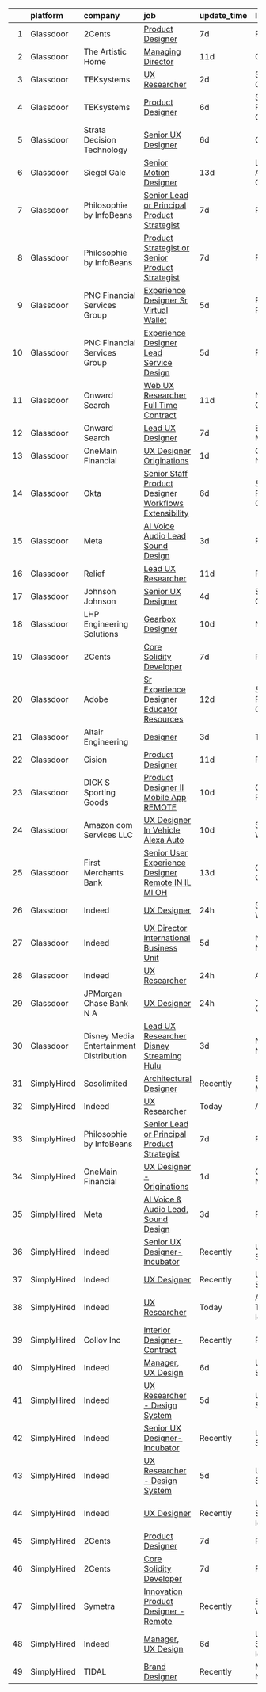 

|    | platform    | company                                   | job                                                                                                                                                                                                                                                                                                                                                                                                                                                                                                                                                                                                                                                                                                                                                                                                                                                                                                                                                                                                                                                                                                                                                                                                                                                                                                                                                                                                                                                                                                                                                                                                                                                                                                           | update_time   | location                   |
|---:|:------------|:------------------------------------------|:--------------------------------------------------------------------------------------------------------------------------------------------------------------------------------------------------------------------------------------------------------------------------------------------------------------------------------------------------------------------------------------------------------------------------------------------------------------------------------------------------------------------------------------------------------------------------------------------------------------------------------------------------------------------------------------------------------------------------------------------------------------------------------------------------------------------------------------------------------------------------------------------------------------------------------------------------------------------------------------------------------------------------------------------------------------------------------------------------------------------------------------------------------------------------------------------------------------------------------------------------------------------------------------------------------------------------------------------------------------------------------------------------------------------------------------------------------------------------------------------------------------------------------------------------------------------------------------------------------------------------------------------------------------------------------------------------------------|:--------------|:---------------------------|
|  1 | Glassdoor   | 2Cents                                    | [Product Designer](https://www.glassdoor.com/partner/jobListing.htm?pos=115&ao=1136043&s=58&guid=0000018239459cb4a442724afb7e3ec4&src=GD_JOB_AD&t=SR&vt=w&ea=1&cs=1_c964461b&cb=1658818240014&jobListingId=1008012892209&jrtk=3-0-1g8skb774kltf801-1g8skb77hg4er800-87ec4afc59254818-)                                                                                                                                                                                                                                                                                                                                                                                                                                                                                                                                                                                                                                                                                                                                                                                                                                                                                                                                                                                                                                                                                                                                                                                                                                                                                                                                                                                                                        | 7d            | Remote                     |
|  2 | Glassdoor   | The Artistic Home                         | [Managing Director](https://www.glassdoor.com/partner/jobListing.htm?pos=102&ao=1110586&s=58&guid=0000018239459cb4a442724afb7e3ec4&src=GD_JOB_AD&t=SR&vt=w&ea=1&cs=1_87cf0d25&cb=1658818240012&jobListingId=1008006345392&cpc=8D2B7435C06A1689&jrtk=3-0-1g8skb774kltf801-1g8skb77hg4er800-fd83efb5630abaa4--6NYlbfkN0BK9GXDcakwdiqmeo8o-2GvkYnmPkq7xevAHdeF_847qtWIb67PS4cSfKXGz5DkcFwSc36MgYsxbMKa2k3YPkr7e8fJBTEaj-oNeB41ItF5ijhP9ZMUgjWR0v7dPUIKiyYIqoQQWBDV5mt56FhR_tRcSyZIZNBDA_SRCC0Rfdje0Aizp30DVmNbX4bzBzMyu--5TiffBpju0N5MQTcnzbOOyjbsb_Sq6p0DceQLRgKGip-HLRnoBnWn-voc2QnjwYwv2sxe_x-IqDhS8zK4Os5fLiiF8ROMvq_9S_Xa_ok7cV_7tVlLwNRfWqyRiIbLrVxGpAdIFqrQw6ASayvmet3h1pJQtQi3kAiXcv91Fnd4Xup8bkoUGbhCYS06sQrB7tNyO3dRFO38iKT_I0u_8hWP3zAMWeVuDR8i2gF0eSKDqixK6__rPLTnm22hYkrlzRkKWJbrzUn6p6QYTWemzxKmEK2fb24zAnJTq3PTQvHjQSiUqbwKjYVJ)                                                                                                                                                                                                                                                                                                                                                                                                                                                                                                                                                                                                                                                                                                                                                                                                                                                                  | 11d           | Chicago, IL                |
|  3 | Glassdoor   | TEKsystems                                | [UX Researcher](https://www.glassdoor.com/partner/jobListing.htm?pos=109&ao=1110586&s=58&guid=0000018239459cb4a442724afb7e3ec4&src=GD_JOB_AD&t=SR&vt=w&cs=1_6a64ef9f&cb=1658818240013&jobListingId=1008024266120&cpc=A65DF3A704A48F9B&jrtk=3-0-1g8skb774kltf801-1g8skb77hg4er800-4a893de833f8edc7--6NYlbfkN0AuKz8EBO1xHDEL7V2YF9xF3dC_I9B9i-Zw2Jh8clPMK9BxhHDJszxSyW718EipT5OKVo0l8fGahg7JVHHTvhMl6NWgDS8cwN9dycP3fH88SEte35WzHnr9jI2zsKnd3aTaH-zb4Mlwe4dGjQZzahKkmSZE0za2Dzfn-JC1lqc6IDMnUy-JJeXOGcgkhO_T934pNXZ6aLro3bKYV02GD_qX9JuvrVNNLH04ycZUsC_iy7MvWgoKX4W4q7H8kYIqc8bkmOUarFmL1rWEg76jXRrX6l965RLQrUi2uqvrmyth_ixy3lJafWR06o6YoQ-APa7GFpNgJ2n9AHCDuE-nFtPXO3iuRRzlDGyPPNi46Uo2nJCQFabrpW6V5VzqncsVzE6nMrncNUhQ08yoSy_nJbNge2tHLk7zlQftoSzJk1DCCywhrYIRjal6b-kRH1EQIWT7VshEyYRuq_q26wqqe9EGcvriLZWcAMpNOnr0TMpw82old2bk1AjQwkYFNh5VRAoNAOPqGi4Oflt0dSMVUjxfYutljuVw4Gm37K6-rBGRxH1GwVAr7YwY_dNzQlsM0RoLY3sZ79yuJNZi5TpsFgJk8ZdT4X3lFbsJObE2xYO0m10X1YCEJjeHX_NWbAauxywOu7m4hqKXjxM7HreZv4_vRysjDv57XtUVEhpAUPYSqQD-NU7TBTPgxSwH21ru5WbnJKlJlDrQghQS2tVeqMhTVD72EZ6g_nUTz5DGIwFJVgfUwa_m3WcTFPli1WQXSaUJJhedBiwWlp26Ogsz8_D3PrQNYLBKztOwW3qileKwNmkTMJwtXHhsj34TZkKJJxVKvNJrjj-7S3bkY1t7NtjKHglB0CMuq0kVk9qHkkvVpyOJvgv-Fk9gTjE1V_6kkQ_QP-R-WrdKfjc2I89YFdGDpQ0f8p5m9eG2yFQrVxLoKm1oHa-1ooyLzsteet-pvVk%3D)                                                                                                                                                                                                                                                                                                                                                                                             | 2d            | Sunnyvale, CA              |
|  4 | Glassdoor   | TEKsystems                                | [Product Designer](https://www.glassdoor.com/partner/jobListing.htm?pos=111&ao=1110586&s=58&guid=0000018239459cb4a442724afb7e3ec4&src=GD_JOB_AD&t=SR&vt=w&cs=1_d4fec587&cb=1658818240014&jobListingId=1008016265782&cpc=C4A69CCDBB3B9599&jrtk=3-0-1g8skb774kltf801-1g8skb77hg4er800-3b8052c29c9d5c8b--6NYlbfkN0AuKz8EBO1xHDEL7V2YF9xF3dC_I9B9i-Zw2Jh8clPMK9BxhHDJszxSyW718EipT5Pn-VsmBhjgdLm8LNIDkxSvNuiTuwPvcxjFjQ1jOwKoQSaQbF4I8aFqZCa6kW4p07z9ykJ3t32_ifibjPCdD7ryUZSNj9gf2-rrcPD_YOkuByRYXKSHrBDb09CXWaWQqA5sDQSrFe5vaAEyzFd0fKdHkofbBx6Plje-8Zpw9DW9hWFSgcbsiRJXl29EcmKyvu3LKrAql6EW-wsWBMQZErL4uljJPTV6yNPaMlYYPIExviSeLzVT0kHi8zyGYB5yj9SOUDRaxJkxjkd5iJ05HwSwOvucHV0R7dVNSJBUg2gmAnSrLwOSs-7U-KISJFrxLfug9viT8FgPQUS2XMC-jSVHdQ4PfXdX0sIFOv0_8FPVg2cdtMd8z3XgKZCg0n7gadEkLZo08d3G1HJGnlukXBWFhLLNNJZeb4t3qa9eWPPQ7wD5DR_1q-cngKfVkMK_NwdDGkimKRS-GZf_gmD4Qa1c1lia8C79jWiP0aRq840oPEWM2j14OfnbYnjXwzfEej47Otm3KmlGCMCO4wm3BUSf0imBt8x4dXsrfJKbWL28J_nlekcVC25CjFdmjMdU7JcLnamKGEFpA0piZx6Q4sOKBKURIGJr53_wAOLAyhid47OzSU3daLhqURtjoFcv-qrhxG1qrMyx3OLEK4w7RDVGZgyb2sacR4dNYwz5TwKUecPludfDN3wbF38RXPKtpSVgUgmoLfcjclTqNfQ-KCNyg22XvXrFN2JHqGkJuRzAe4npWpkCE2a_FgtMw-kF3hCzEN5bNi9SgeJ9-UjFPJqBVd6QagfiREYcNjIkK-o8_UbyS8PLwO5vyQAGCq5BvOIoMINLIYhVYMNZGvE4GHS73HJ7IKS6LQc4ytovInPqT7LmBgfBRQ1JcLe1gnvvopo%3D)                                                                                                                                                                                                                                                                                                                                                                                          | 6d            | San Francisco, CA          |
|  5 | Glassdoor   | Strata Decision Technology                | [Senior UX Designer](https://www.glassdoor.com/partner/jobListing.htm?pos=125&ao=1136043&s=58&guid=0000018239459cb4a442724afb7e3ec4&src=GD_JOB_AD&t=SR&vt=w&cs=1_b19b1774&cb=1658818240015&jobListingId=1008015514872&jrtk=3-0-1g8skb774kltf801-1g8skb77hg4er800-5892855150aa2c8b-)                                                                                                                                                                                                                                                                                                                                                                                                                                                                                                                                                                                                                                                                                                                                                                                                                                                                                                                                                                                                                                                                                                                                                                                                                                                                                                                                                                                                                           | 6d            | Chicago, IL                |
|  6 | Glassdoor   | Siegel Gale                               | [Senior Motion Designer](https://www.glassdoor.com/partner/jobListing.htm?pos=123&ao=1136043&s=58&guid=0000018239459cb4a442724afb7e3ec4&src=GD_JOB_AD&t=SR&vt=w&ea=1&cs=1_a34db728&cb=1658818240015&jobListingId=1008001375013&jrtk=3-0-1g8skb774kltf801-1g8skb77hg4er800-34dc938c5726a142-)                                                                                                                                                                                                                                                                                                                                                                                                                                                                                                                                                                                                                                                                                                                                                                                                                                                                                                                                                                                                                                                                                                                                                                                                                                                                                                                                                                                                                  | 13d           | Los Angeles, CA            |
|  7 | Glassdoor   | Philosophie by InfoBeans                  | [Senior Lead or Principal Product Strategist](https://www.glassdoor.com/partner/jobListing.htm?pos=127&ao=1136043&s=58&guid=0000018239459cb4a442724afb7e3ec4&src=GD_JOB_AD&t=SR&vt=w&ea=1&cs=1_96ab8349&cb=1658818240016&jobListingId=1008013555861&jrtk=3-0-1g8skb774kltf801-1g8skb77hg4er800-60bfa5295e5ac032-)                                                                                                                                                                                                                                                                                                                                                                                                                                                                                                                                                                                                                                                                                                                                                                                                                                                                                                                                                                                                                                                                                                                                                                                                                                                                                                                                                                                             | 7d            | Remote                     |
|  8 | Glassdoor   | Philosophie by InfoBeans                  | [Product Strategist or Senior Product Strategist](https://www.glassdoor.com/partner/jobListing.htm?pos=126&ao=1136043&s=58&guid=0000018239459cb4a442724afb7e3ec4&src=GD_JOB_AD&t=SR&vt=w&ea=1&cs=1_87534935&cb=1658818240015&jobListingId=1008013555769&jrtk=3-0-1g8skb774kltf801-1g8skb77hg4er800-5bae6c35ec0bc05c-)                                                                                                                                                                                                                                                                                                                                                                                                                                                                                                                                                                                                                                                                                                                                                                                                                                                                                                                                                                                                                                                                                                                                                                                                                                                                                                                                                                                         | 7d            | Remote                     |
|  9 | Glassdoor   | PNC Financial Services Group              | [Experience Designer Sr   Virtual Wallet](https://www.glassdoor.com/partner/jobListing.htm?pos=124&ao=1136043&s=58&guid=0000018239459cb4a442724afb7e3ec4&src=GD_JOB_AD&t=SR&vt=w&cs=1_ebf72d16&cb=1658818240015&jobListingId=1008017290776&jrtk=3-0-1g8skb774kltf801-1g8skb77hg4er800-b7292f684ec465b6-)                                                                                                                                                                                                                                                                                                                                                                                                                                                                                                                                                                                                                                                                                                                                                                                                                                                                                                                                                                                                                                                                                                                                                                                                                                                                                                                                                                                                      | 5d            | Pittsburgh, PA             |
| 10 | Glassdoor   | PNC Financial Services Group              | [Experience Designer Lead  Service Design ](https://www.glassdoor.com/partner/jobListing.htm?pos=106&ao=1110586&s=58&guid=0000018239459cb4a442724afb7e3ec4&src=GD_JOB_AD&t=SR&vt=w&cs=1_b0155bee&cb=1658818240013&jobListingId=1008017522242&cpc=1CBFC3E34E2A31FF&jrtk=3-0-1g8skb774kltf801-1g8skb77hg4er800-c1e68904e01abb40--6NYlbfkN0AMofH_6zXbiqn6xehDj89HQNfpf30LHk40Y3Yl5cZTpm-EXukPQNetNbgZyPcaSjlhCXDxNO4m1agQBS2GsRSln26WSb32hs6CX3LpgiRhz6i4BVHcHPURp9MGwZNHTu-jfpckExye35EShrgKH-EMil-sPra_NqaG2HeOBavuKYRaX_p2OhltPv6Hbmy4_Hxi9lQwk85Z92STh_KOlqRMA7XNtHEtt0RAT5I64zWxv1B835_bl01oIi3ky2IxSSmygUOz89F1wdJI9aVEBazbD8qH5lT25vlNZmP6cxHqw4Mfrffi8xaiz5Fg1N3_7dSpTMx3EzPW2bm3pdKc4aWt_B6vc2qV9NUK2iRo_jJ_p4-ZAXSWv0rMIF1_piFegOHttazAzLdSALSj8ABDMUKrdoSKWSoj1pXR60ZnfD_RMp5aTmoj0ybLghYmCsMnxPe3YhFsg0sxsfVmesIibF1G6-JqTyTu-B9jeVcegmix7d0-MpbPULpxSEMgkCgMDUmn7HoIDNiyNQdy8JPP0YGgKOz-uWNOu0zGgsccVa3pRR5vGzmCISBx4M2b_FY0Te3U9lxIUSFgwUnr-1vzyeGlIZ_CcVPmluksPv47f6i1Q9chUWYcIfhQMXFtl0UatcvbEbkvO-fBgak3XW96Ph4SCBfJHe8-BP_Zgup2y5IXQY8Wkms45YLSV9PbAj7wzGzuxWk_g9pAFwj-lBQncMtPxtakzvHfCqoCsVDVf1I3KJYnsfPZY3LVOG6ZbegifsJOoPbMwp9fZCoI_PEcVBHUusIBy2D8yzIKSXPUau3RK_i2vRAoaee2jKjzfEncsu5SkH2LjTmFJYT4Jg5IZDdI62Zo0A2WdlDTEEO3SWIO08nb3mvzU0uLcGdTiyhQS6FjSdHW1Vwf__atIykro7QxXmklGHipGuk4b0OUfMvXxqGR_dwnqLOogxBMQ_lURFQUGrBp2CwWvXZBTO3NiQUlP2k93haFyeN3EQrbL_Y6_rq9lpfhFh65vlMaqVL6kyrmRKaGWJ_H_RGWM8QDbxDZoX-JBOBfcoeceDyOF7p10ONzX4Z9Vj0K685e0n8fyYrELFXKHsP6J2sPNBmiLus7t3twDki-zTk1seVCoADueTA2Q2OwycS2RLFwfPgYY563e2mAe04alfSIW9Vuei76jsBa9TC0Y9F8UsF0xw_Wlukyvd29MzD7EPwKZhsSRLl3AEhct5wfIY0TSqKKQi_6AWhrKHBJGDoMxQNUidjWnK1JSthfdTDag-k__aGjuALR9103RdleleLR1pLperbMdv9v1xVM518%3D) | 5d            | Reno, NV                   |
| 11 | Glassdoor   | Onward Search                             | [Web UX Researcher  Full Time  Contract ](https://www.glassdoor.com/partner/jobListing.htm?pos=110&ao=1110586&s=58&guid=0000018239459cb4a442724afb7e3ec4&src=GD_JOB_AD&t=SR&vt=w&cs=1_09de136a&cb=1658818240014&jobListingId=1008005501937&cpc=59DEFF8D475298C3&jrtk=3-0-1g8skb774kltf801-1g8skb77hg4er800-a3bbd19de3746ecd--6NYlbfkN0B7YoEZZ2QAGDyEGGmBPAUWSHc1Mt3sMCn9FehKcWA3w8FH2hNAUDUUAF3DNhQFSEidb9E_fyB2635xYtWEG6LLSYCXgYnIslJl3Yx8mmOpvGpCUqvIAXaFaMrpy5hKskjUT68f1KdrkZlWF4SLSupbxOOB0tlV_m-cpRbczRNLn9ztAI_b4Ir4fdJ2f9SbJWiUncF9TCPMouAHr6ovohqICStkuxvie-ZOZ00dLjUWCv0p2SGh8qSkKOUh5f_r2eRgydbGcT6J9Ea0u7AatXmp-4Nr5QLN501Obd8f1QUR9dQuD3p1aH11P4KKzD55bxeB0MKV4eKIoN6eeSzumFWvtmoqcROMb2qgzvMnBUpCAqdw9odiJQtGGDLRH_8XZuz8QrdZkqq6c8IKw7--BEBfZxls4guc8g4_wXr9N3IbCQDmOIUeEUHDUVNbdac46AIPgJwhmV995Yc_RI6Sa1_3lXeTA4-hnWOcloDuyEMtxsN6-FANo7e8za8TX2HMVSYQNmPm948bxL1tWpeybpdci78V7c5M9WtLooBCiSYH-SeMlZv5AgNKAnxtrkRVQpXmEDfqmaeZob0yp8Rj-0qz49KUtEs55OIX65IXGRjQDmuqjEg_EI0EbDtPfWKxJagK7YnbC9uYF0cn_HVJqrQ7Pz_FNFJd-AVyQScvVnC24YwcGBNuGRSoHKq5CwCMJs0ow3SurtIlXxiSSluqH5-STx7OMoSHvCOREJhJf3C3OjWRm45tufGmvIhDGatCliiBC7e0eb6a_SUBrpOJELGfIm0bJmRnDuOIAdWyZRe1V_A9dXUc1H91MW2y53iBq8jGP2WKdoYm6b3k08h2a0sKHxSN8prO826R6sQ3IHfb72mJB5oza6Ywci9IGOhyt7qA23ZX7VD3XImSJYn8Vn0cIe-QMXKKjIZNBFq36F9OX7GJ2MQvMwuSmVfL-bHzrKFF5NRyApdOFM_xoAg9VXthFRV0KgNzowtmwcFEezkWCc7aDUIqZVJqp0E0TMtGJ5kSCbYUHY7IEw%3D%3D)                                                                                                                                                                                                                                                                                     | 11d           | Newark, CA                 |
| 12 | Glassdoor   | Onward Search                             | [Lead UX Designer](https://www.glassdoor.com/partner/jobListing.htm?pos=107&ao=1110586&s=58&guid=0000018239459cb4a442724afb7e3ec4&src=GD_JOB_AD&t=SR&vt=w&cs=1_09bdafdd&cb=1658818240013&jobListingId=1008013494935&cpc=39721386339D0809&jrtk=3-0-1g8skb774kltf801-1g8skb77hg4er800-0e1f6e73530b7cd7--6NYlbfkN0B7YoEZZ2QAGDyEGGmBPAUWSHc1Mt3sMCn9FehKcWA3wyEQP5Jz4W3SjpbgwQ-i38cLurw4Za9XMni6BJi_w-GnkQcl3fu89aintWBAKQD9M5-nnFSu80FTgnngO_xBy0iPIqJsHj6tFjqOiJmsPN8z3JA1FZ2CfH6xLyKVkICsE-7K_hqGbRdB5D6DU3qVo5O4MIJRY2-QIJX2M8OgIUWdeHU8za4WzNpQu3tHfKcpsdcrnljc6S86Grpd2-OEMg8-DZJF-aj2gMv7IQYQ5lhZxj7MosNshyZxFkghMCtnq18OdKwlKVEfVY8dGEwrlh0tLmGLSiFWe8OGY0h3quDFx-AMvy-whTxtKVUXHIM-LSM_nvSpqrhjl0L_3dJxPD4dk8-Q42PAhX-XFoLYViG09SF6wFZMADGks3Hv9GdMdS65_tXsoalubyhSS4W1JevZmj_ka6LGapPiDSCE8U0xJN_3r_yLhwJSYtgZs0wcTNSsaUMsi0YCO8bA5eYxKDIfGvRuDESCqW-evalE7-5LvZfmTlBhHwTYijFI1-hpOQzJBqWgAKOsBl8rJcVPLLjj7MM6nV-iICH7-1Co-70G57UtDeYaN28p_z2TGLsrWDcCwoWZ91q41n-iXUXIdpt-5A9Ga1E7wxpFQ7Ac4QjfgR1SIU_V99O2kXUWwJ5kpVVrL7Q-TuqbewGmL3-MHVQThzZxtEbZq3RaajhqEyqP33DFB-dLhyOsS6A-q-0cZw91AvkJEg-YUPOI9jXnMbvvVGQmjk_whGmbBuTENXfldYsMKReVFGbPw1nVMenGaUdzA5DP-CcwY9pG22NYjSUqEqS9SM9GkpauDuwxU_wMfPbJYaK1uUnsBby5INbYvOlnJVlvYNjZxxjv8nSeJnTnxqxNBXjmUN2C3tdRijKioaEJZ0ppTlwqVU951rTk7I__XR4ycWo3KU4cWI5yo0kjl5IjWq1-cTBznm59fDpyUghE2Mf6rwWw9tV0F1MaCA%3D%3D)                                                                                                                                                                                                                                                                                                                                            | 7d            | Boston, MA                 |
| 13 | Glassdoor   | OneMain Financial                         | [UX Designer   Originations](https://www.glassdoor.com/partner/jobListing.htm?pos=105&ao=1110586&s=58&guid=0000018239459cb4a442724afb7e3ec4&src=GD_JOB_AD&t=SR&vt=w&cs=1_3ae5632d&cb=1658818240012&jobListingId=1008026022642&cpc=8507CEB59E1C6AFB&jrtk=3-0-1g8skb774kltf801-1g8skb77hg4er800-b4124e19d2e4355d--6NYlbfkN0Bjlu5n-gv5HO0Uw8oUWkLCzq7-4ueCq4bqHo-b0jTNgEo79qTxKEF1eiLEZ0uE3qc5NWZQm5Gmfw3Y0ZzcABUSnp_5wuluqUNDEFmqnW6qzHlL7EsOJhL6ETWivYAnlA7GyeHEPHlX0yiRC8WOQw5yjzBJlYo9FEX0tNLgUCEd5mF07QAaO1L7Ang-kIzil3f2JiS0qBed-mlw0M8-0_hiTNteSQz--HC4A_JfQOuhDbhVtKey8Zeu_S6V9c6Go7ZST7TaSaLq1iSwH8HyT9Ht4pn8ceFvJjGE2THmoQabJcLOCovrgwWKyvh8Q7ZzK73iPjma1JigNT1rJLWQlfkNcUcANXLCp-fxYR3a5ocXn0vFar58mnS043Edgv1c8azaZQr3ejQ9CgIJ_OJGSU0Ugv9dJHyYQAcjKnP-Se36ikSLmhwozQdpch0D7dzFON8%3D)                                                                                                                                                                                                                                                                                                                                                                                                                                                                                                                                                                                                                                                                                                                                                                                                                                                                                                                | 1d            | Charlotte, NC              |
| 14 | Glassdoor   | Okta                                      | [Senior Staff Product Designer  Workflows   Extensibility](https://www.glassdoor.com/partner/jobListing.htm?pos=122&ao=1136043&s=58&guid=0000018239459cb4a442724afb7e3ec4&src=GD_JOB_AD&t=SR&vt=w&ea=1&cs=1_c8a3bfcc&cb=1658818240015&jobListingId=1008015576909&jrtk=3-0-1g8skb774kltf801-1g8skb77hg4er800-6bd7b72417b0475b-)                                                                                                                                                                                                                                                                                                                                                                                                                                                                                                                                                                                                                                                                                                                                                                                                                                                                                                                                                                                                                                                                                                                                                                                                                                                                                                                                                                                | 6d            | San Francisco, CA          |
| 15 | Glassdoor   | Meta                                      | [AI Voice   Audio Lead  Sound Design](https://www.glassdoor.com/partner/jobListing.htm?pos=103&ao=1110586&s=58&guid=0000018239459cb4a442724afb7e3ec4&src=GD_JOB_AD&t=SR&vt=w&cs=1_a6c8960b&cb=1658818240012&jobListingId=1008023222065&cpc=F5E96E35A1725171&jrtk=3-0-1g8skb774kltf801-1g8skb77hg4er800-689b7cb80f7a2f37--6NYlbfkN0DYl4UJW4r1Vl7FEn6T9F-rD9lpC-0oMJVSiWjK_MGUd5ZxEn957iThda3zHpNlLYNwoNzCQdsopoLKmJLG1nAnANp12Z1CmvIlSEcVWxldS6xVx8g-I3t6cbTxAb_JabrKutD0NLg4ZKY5157s-0H45KN1wVpDD0sZHig6vrUUXD05pI593RAo4mJ75x94gUbap6s160JSTHgipBTE4s5Iyq2bKzbGA1X-4-dCiJdQYand4ssGOZwEnNa6mHl4lo7B2JsPQoKSODUN8nFFifJsYPit3SrkpxMAbtHaZBqjFSwRCKsRpk8mNVF7py10xaj43-4yGhKPtaYDSJ_wM5wSbHIvBtc3tlkVit9bKdaB1r-7BN6IX4fOkP7TxP8P_AqtHCriVYHgpn_142kH4sQ4z7IGvO0dvNuWFRuhEExxOw1LbMPxE2zSAYuJeP0gsUSsTui_55r5ir7-K1AenjH49MozwI89_C3-mQq3AtLBv9NhC5hTPB7w5EC0sNzyNljBf6CcaOU-sSybhTvZvP32fwnDPqx7h_1qU80rQjkZtPm7pQ-DSVhEINVGe8198pawG-EOYgamZIQU0U1K7Mso2SAVBWPV3gsa3ixOW4d-WuyMvYkan-DIUiOg_f5cAsWYHSfh2g7jPrf0H-mHp3qoEsvlVZxUcC5OuJjwzPYlwPjjg4SOfMb-aZG_v64WF51qvy_C9zQIsn3DEXqaCJVpcYLO8ZgfmeLNj30T6lmgHrDtikgV_rCvEfjPUc_L9Hlv96prXJUE1nCXCfPOAmaMrTwtLWTcBjGWcdct9jGuDufPBAf1eCTNIVn5I4fG-C4FeQN2fh_jGgS55tWFEATLupKK_LNgn9JX9GjDafWu3_twX8hUYfOWBYmTrVU-ON_L1ZX3d-MfNekb3PZaWV9GQA-1xtWfcUim-1D29bZcWbK5_BCdjxlycNGsS2zL0zqzJWnnZ3OmGl1heUTpNCMKHCkKaIYJ-5Fm1g7EwvEI2-Fxi2hZLkhOn_Ap7PGinoouKxhbzlNtcnwCL0y3ZEF7-I9TKyCYYx8%3D)                                                                                                                                                                                                                                                                       | 3d            | Remote                     |
| 16 | Glassdoor   | Relief                                    | [Lead UX Researcher](https://www.glassdoor.com/partner/jobListing.htm?pos=129&ao=1136043&s=58&guid=0000018239459cb4a442724afb7e3ec4&src=GD_JOB_AD&t=SR&vt=w&ea=1&cs=1_8fa797f7&cb=1658818240016&jobListingId=1008006015741&jrtk=3-0-1g8skb774kltf801-1g8skb77hg4er800-e2e088f46b110141-)                                                                                                                                                                                                                                                                                                                                                                                                                                                                                                                                                                                                                                                                                                                                                                                                                                                                                                                                                                                                                                                                                                                                                                                                                                                                                                                                                                                                                      | 11d           | Remote                     |
| 17 | Glassdoor   | Johnson   Johnson                         | [Senior UX Designer](https://www.glassdoor.com/partner/jobListing.htm?pos=121&ao=1136043&s=58&guid=0000018239459cb4a442724afb7e3ec4&src=GD_JOB_AD&t=SR&vt=w&cs=1_f225fc73&cb=1658818240015&jobListingId=1008021296042&jrtk=3-0-1g8skb774kltf801-1g8skb77hg4er800-3d1e8efd23984624-)                                                                                                                                                                                                                                                                                                                                                                                                                                                                                                                                                                                                                                                                                                                                                                                                                                                                                                                                                                                                                                                                                                                                                                                                                                                                                                                                                                                                                           | 4d            | Santa Clara, CA            |
| 18 | Glassdoor   | LHP Engineering Solutions                 | [Gearbox Designer](https://www.glassdoor.com/partner/jobListing.htm?pos=113&ao=1136043&s=58&guid=0000018239459cb4a442724afb7e3ec4&src=GD_JOB_AD&t=SR&vt=w&ea=1&cs=1_8889112d&cb=1658818240014&jobListingId=1008008477798&jrtk=3-0-1g8skb774kltf801-1g8skb77hg4er800-1593ba4b841fd41b-)                                                                                                                                                                                                                                                                                                                                                                                                                                                                                                                                                                                                                                                                                                                                                                                                                                                                                                                                                                                                                                                                                                                                                                                                                                                                                                                                                                                                                        | 10d           | Novi, MI                   |
| 19 | Glassdoor   | 2Cents                                    | [Core Solidity Developer](https://www.glassdoor.com/partner/jobListing.htm?pos=116&ao=1136043&s=58&guid=0000018239459cb4a442724afb7e3ec4&src=GD_JOB_AD&t=SR&vt=w&ea=1&cs=1_0a1fd90a&cb=1658818240014&jobListingId=1008012798036&jrtk=3-0-1g8skb774kltf801-1g8skb77hg4er800-acdc01f12a704e75-)                                                                                                                                                                                                                                                                                                                                                                                                                                                                                                                                                                                                                                                                                                                                                                                                                                                                                                                                                                                                                                                                                                                                                                                                                                                                                                                                                                                                                 | 7d            | Remote                     |
| 20 | Glassdoor   | Adobe                                     | [Sr Experience Designer  Educator Resources](https://www.glassdoor.com/partner/jobListing.htm?pos=118&ao=1136043&s=58&guid=0000018239459cb4a442724afb7e3ec4&src=GD_JOB_AD&t=SR&vt=w&cs=1_e7aadfc3&cb=1658818240015&jobListingId=1008002526524&jrtk=3-0-1g8skb774kltf801-1g8skb77hg4er800-377edc9fe295c2cd-)                                                                                                                                                                                                                                                                                                                                                                                                                                                                                                                                                                                                                                                                                                                                                                                                                                                                                                                                                                                                                                                                                                                                                                                                                                                                                                                                                                                                   | 12d           | San Francisco, CA          |
| 21 | Glassdoor   | Altair Engineering                        | [Designer](https://www.glassdoor.com/partner/jobListing.htm?pos=112&ao=1136043&s=58&guid=0000018239459cb4a442724afb7e3ec4&src=GD_JOB_AD&t=SR&vt=w&cs=1_7628ba48&cb=1658818240014&jobListingId=1008021964087&jrtk=3-0-1g8skb774kltf801-1g8skb77hg4er800-3f8525cc99bfc013-)                                                                                                                                                                                                                                                                                                                                                                                                                                                                                                                                                                                                                                                                                                                                                                                                                                                                                                                                                                                                                                                                                                                                                                                                                                                                                                                                                                                                                                     | 3d            | Troy, MI                   |
| 22 | Glassdoor   | Cision                                    | [Product Designer](https://www.glassdoor.com/partner/jobListing.htm?pos=119&ao=1136043&s=58&guid=0000018239459cb4a442724afb7e3ec4&src=GD_JOB_AD&t=SR&vt=w&cs=1_c4b4046f&cb=1658818240015&jobListingId=1008006535828&jrtk=3-0-1g8skb774kltf801-1g8skb77hg4er800-80a061a114772bee-)                                                                                                                                                                                                                                                                                                                                                                                                                                                                                                                                                                                                                                                                                                                                                                                                                                                                                                                                                                                                                                                                                                                                                                                                                                                                                                                                                                                                                             | 11d           | Remote                     |
| 23 | Glassdoor   | DICK S Sporting Goods                     | [Product Designer II   Mobile App  REMOTE ](https://www.glassdoor.com/partner/jobListing.htm?pos=114&ao=1136043&s=58&guid=0000018239459cb4a442724afb7e3ec4&src=GD_JOB_AD&t=SR&vt=w&cs=1_db298a56&cb=1658818240014&jobListingId=1008008941755&jrtk=3-0-1g8skb774kltf801-1g8skb77hg4er800-be7c7078d6baa20f-)                                                                                                                                                                                                                                                                                                                                                                                                                                                                                                                                                                                                                                                                                                                                                                                                                                                                                                                                                                                                                                                                                                                                                                                                                                                                                                                                                                                                    | 10d           | Coraopolis, PA             |
| 24 | Glassdoor   | Amazon com Services LLC                   | [UX Designer  In Vehicle  Alexa Auto](https://www.glassdoor.com/partner/jobListing.htm?pos=128&ao=1136043&s=58&guid=0000018239459cb4a442724afb7e3ec4&src=GD_JOB_AD&t=SR&vt=w&cs=1_6b683ca7&cb=1658818240016&jobListingId=1008008711819&jrtk=3-0-1g8skb774kltf801-1g8skb77hg4er800-569af8e2231d5ab5-)                                                                                                                                                                                                                                                                                                                                                                                                                                                                                                                                                                                                                                                                                                                                                                                                                                                                                                                                                                                                                                                                                                                                                                                                                                                                                                                                                                                                          | 10d           | Seattle, WA                |
| 25 | Glassdoor   | First Merchants Bank                      | [Senior User Experience Designer  Remote IN  IL  MI  OH ](https://www.glassdoor.com/partner/jobListing.htm?pos=117&ao=1136043&s=58&guid=0000018239459cb4a442724afb7e3ec4&src=GD_JOB_AD&t=SR&vt=w&cs=1_c9ffcd40&cb=1658818240014&jobListingId=1008001128862&jrtk=3-0-1g8skb774kltf801-1g8skb77hg4er800-d8f6d0206cc9a757-)                                                                                                                                                                                                                                                                                                                                                                                                                                                                                                                                                                                                                                                                                                                                                                                                                                                                                                                                                                                                                                                                                                                                                                                                                                                                                                                                                                                      | 13d           | Columbus, OH               |
| 26 | Glassdoor   | Indeed                                    | [UX Designer](https://www.glassdoor.com/partner/jobListing.htm?pos=101&ao=1110586&s=58&guid=0000018239459cb4a442724afb7e3ec4&src=GD_JOB_AD&t=SR&vt=w&cs=1_d41ef919&cb=1658818240012&jobListingId=1008028578098&cpc=451933188B21919D&jrtk=3-0-1g8skb774kltf801-1g8skb77hg4er800-e8795459655d4e32--6NYlbfkN0CiRNM7CVr8YueLFKlzwbFWI0o7IjV438l4sVrvKZ0flpURU_mqoI8EbsK64YRr3OBYYZalZrIwKpkUeWb_nqnGDpwII9_xT1StpB56HN2-FbaUxqvFWxx5bDaHzYDahHnOtff9E10nprSou3VVCrSLpCtdASjijutNQ0U4oD5N1bkJ0kg94Ip8xIOWtXNOS4xkvfjjBU06cTlfrDsFY54x0X1zTeOrq4JeSjpGYdPWkr8qSWegBYgLJ2RL6q6HFx9f7CTcyDviyInLwMqyFW4xDIrlERw8Vig3IBW6TElXh668GaF-Y_3bF7eOMzfMuoYj3wmVSsHTaadPJnUCJySpHbDOdxxiJeEoFXk4IEXbM4pFo06pYk0md911bniypwM3YmD-DQpb2zhQ40Vc7xWaF74tFweVMpEJ3fOmV1GcssjFJDyIQli1wlVb6MgmWincMhDWUhMYdeBSNNQNnJYc52_5Qmpjk8VsHwkAyFZ3s2ioVNXrNiZyTRClmmgrFPc4oXmur-Yjrpo6TvETTo0c)                                                                                                                                                                                                                                                                                                                                                                                                                                                                                                                                                                                                                                                                                                                                                                                                                                             | 24h           | Seattle, WA                |
| 27 | Glassdoor   | Indeed                                    | [UX Director   International Business Unit](https://www.glassdoor.com/partner/jobListing.htm?pos=108&ao=1110586&s=58&guid=0000018239459cb4a442724afb7e3ec4&src=GD_JOB_AD&t=SR&vt=w&cs=1_6097ce9c&cb=1658818240013&jobListingId=1008017405356&cpc=B076152010A3B66C&jrtk=3-0-1g8skb774kltf801-1g8skb77hg4er800-6692539eb64e030d--6NYlbfkN0CiRNM7CVr8YueLFKlzwbFWI0o7IjV438l4sVrvKZ0flpURU_mqoI8EbsK64YRr3OBmVELRUUeHvWSOYAAbIDZOcwVBESz_4r4uQwb7jykAK8gWDBv1yNCRt_65S__YGcKDeNRPpsqFj83DROfI5s5SgTa-Top28McJ3aGA6GUYLkxkrMe1V8r2C-NT4Dq-IBQQ-L87rXkqtJsV6R_KmF-wFf-0QDyfSrPsa6R0lORwhUMMyDm9Tx_bfi1HS3oM5Fvn7Bf-fu_magtT8rIuHRe3JzxDf40Wdk5ixTIIOZwIinen9fPlu2KLHC-26Gy8jZk2nM9x_9oQxSVFZbLnACRKCig5aGQmOuNwmYEuyCrFwX6VLW8mmnpwGFnoJFBCXKiQ_21gSvgRcTTP07cmn6e8izkaIlNDqTAwkarZyIarUU56b9kE29wTLQ7YChkCG_-Fo5exkQ2cQlzRzh5NDEVbYkpGnpm863L7zqNzB0uRH-XT51gFHmcysDZIBj2qsqcdm2E87Mh-vscu9pff6T_-)                                                                                                                                                                                                                                                                                                                                                                                                                                                                                                                                                                                                                                                                                                                                                                                                               | 5d            | New York, NY               |
| 28 | Glassdoor   | Indeed                                    | [UX Researcher](https://www.glassdoor.com/partner/jobListing.htm?pos=104&ao=1110586&s=58&guid=0000018239459cb4a442724afb7e3ec4&src=GD_JOB_AD&t=SR&vt=w&cs=1_ec0e4003&cb=1658818240012&jobListingId=1008028151469&cpc=F4EED0218A761C36&jrtk=3-0-1g8skb774kltf801-1g8skb77hg4er800-36ca236a5a045261--6NYlbfkN0CiRNM7CVr8YueLFKlzwbFWI0o7IjV438l4sVrvKZ0flpURU_mqoI8EbsK64YRr3OBmXK5c0D_VIq-XAz-SijDLcgxaAEZ1LGCz0647mMt3IKGcnLZeJ4XsnVD6rI2ODiyjHnq36ZPOWJj9mBHyqJyUTJasZe8jUOgx905CZfEUHmGuSwNOBd25C5UcfU_Sg9t-ZA-7fUKjn4hmAg2CGi-KfxIT4j66g4eTjvzd9LDjlBBUN1pmbgwAu1xtpJS2v1RB8cAD9uKdCThSg8MC1xLhI9tNH0lFJpa7QV2Yec5InJnY5owZnkBux4XAQGO4wcPPA_gbG0875W9WPofAqYlgAuTD6-0-rN9qyuI4rBNMQHlcY2R69oZIAG10idB2UWgI5uzcomv53MbtbWUMRvm0IVDbdLHJ2zujuuN-EXBP3fiacCWDW2T7q2RyT1JlZmOK7OQM6p1NcjRvbI8uMhawsVSNav9nqpFh1fKXvrtCcHfL3XUGAoRvvWyanW1nvKg3SG9CLaa1_p7sRmGhXTfv)                                                                                                                                                                                                                                                                                                                                                                                                                                                                                                                                                                                                                                                                                                                                                                                                                                           | 24h           | Austin, TX                 |
| 29 | Glassdoor   | JPMorgan Chase Bank  N A                  | [UX Designer](https://www.glassdoor.com/partner/jobListing.htm?pos=120&ao=1136043&s=58&guid=0000018239459cb4a442724afb7e3ec4&src=GD_JOB_AD&t=SR&vt=w&cs=1_73433114&cb=1658818240015&jobListingId=1008027601150&jrtk=3-0-1g8skb774kltf801-1g8skb77hg4er800-f70c20039dbae2b8-)                                                                                                                                                                                                                                                                                                                                                                                                                                                                                                                                                                                                                                                                                                                                                                                                                                                                                                                                                                                                                                                                                                                                                                                                                                                                                                                                                                                                                                  | 24h           | Jersey City, NJ            |
| 30 | Glassdoor   | Disney Media   Entertainment Distribution | [Lead UX Researcher   Disney Streaming  Hulu ](https://www.glassdoor.com/partner/jobListing.htm?pos=130&ao=1136043&s=58&guid=0000018239459cb4a442724afb7e3ec4&src=GD_JOB_AD&t=SR&vt=w&cs=1_e1ec4504&cb=1658818240016&jobListingId=1008022658381&jrtk=3-0-1g8skb774kltf801-1g8skb77hg4er800-836576904874088e-)                                                                                                                                                                                                                                                                                                                                                                                                                                                                                                                                                                                                                                                                                                                                                                                                                                                                                                                                                                                                                                                                                                                                                                                                                                                                                                                                                                                                 | 3d            | New York, NY               |
| 31 | SimplyHired | Sosolimited                               | [Architectural Designer](https://www.simplyhired.com/job/1wnZZjS_T2B-Khb33FLg8m5W26VpFJO-O7M0joPbDLzOi2-l3WqCTg?q=generative+designer)                                                                                                                                                                                                                                                                                                                                                                                                                                                                                                                                                                                                                                                                                                                                                                                                                                                                                                                                                                                                                                                                                                                                                                                                                                                                                                                                                                                                                                                                                                                                                                        | Recently      | Boston, MA                 |
| 32 | SimplyHired | Indeed                                    | [UX Researcher](https://www.simplyhired.com/job/f6xfgRp6ncb3mweiYpJl0lcNh6RqwiRhOXD0BcxGCk6ks_GAha9s_g?q=generative+designer)                                                                                                                                                                                                                                                                                                                                                                                                                                                                                                                                                                                                                                                                                                                                                                                                                                                                                                                                                                                                                                                                                                                                                                                                                                                                                                                                                                                                                                                                                                                                                                                 | Today         | Austin, TX                 |
| 33 | SimplyHired | Philosophie by InfoBeans                  | [Senior Lead or Principal Product Strategist](https://www.simplyhired.com/job/qZ5WtraMc7Iwr4093ml9VmKWvF4YHUX2tx43b5Yv2DOCEjXqSWSSAw?q=generative+designer)                                                                                                                                                                                                                                                                                                                                                                                                                                                                                                                                                                                                                                                                                                                                                                                                                                                                                                                                                                                                                                                                                                                                                                                                                                                                                                                                                                                                                                                                                                                                                   | 7d            | Remote                     |
| 34 | SimplyHired | OneMain Financial                         | [UX Designer - Originations](https://www.simplyhired.com/job/FhnQ_lBqXyxo-LS76Q2UL2BroCpUrzPZeZkuobuSZd8xtvijWmG58g?q=generative+designer)                                                                                                                                                                                                                                                                                                                                                                                                                                                                                                                                                                                                                                                                                                                                                                                                                                                                                                                                                                                                                                                                                                                                                                                                                                                                                                                                                                                                                                                                                                                                                                    | 1d            | Charlotte, NC              |
| 35 | SimplyHired | Meta                                      | [AI Voice & Audio Lead, Sound Design](https://www.simplyhired.com/job/5lYzaYXspz6ZS0qrjHhAtSiIS8ozGC7a90xxshueranYZ03i-n-rbg?q=generative+designer)                                                                                                                                                                                                                                                                                                                                                                                                                                                                                                                                                                                                                                                                                                                                                                                                                                                                                                                                                                                                                                                                                                                                                                                                                                                                                                                                                                                                                                                                                                                                                           | 3d            | Remote                     |
| 36 | SimplyHired | Indeed                                    | [Senior UX Designer- Incubator](https://www.simplyhired.com/job/P2Qah3KvihmY9oU0JZ6WySv4uubZCo-4_kG0Bvf_fuSu6ca78-sPKg?q=generative+designer)                                                                                                                                                                                                                                                                                                                                                                                                                                                                                                                                                                                                                                                                                                                                                                                                                                                                                                                                                                                                                                                                                                                                                                                                                                                                                                                                                                                                                                                                                                                                                                 | Recently      | United States              |
| 37 | SimplyHired | Indeed                                    | [UX Designer](https://www.simplyhired.com/job/URziMhrNTaKa1PLKfIfrhF-GuRmaj4gn2FhVHZfhBU3tWsV0R0J4dw?q=generative+designer)                                                                                                                                                                                                                                                                                                                                                                                                                                                                                                                                                                                                                                                                                                                                                                                                                                                                                                                                                                                                                                                                                                                                                                                                                                                                                                                                                                                                                                                                                                                                                                                   | Recently      | United States              |
| 38 | SimplyHired | Indeed                                    | [UX Researcher](https://www.simplyhired.com/job/f6xfgRp6ncb3mweiYpJl0lcNh6RqwiRhOXD0BcxGCk6ks_GAha9s_g?q=generative+designer)                                                                                                                                                                                                                                                                                                                                                                                                                                                                                                                                                                                                                                                                                                                                                                                                                                                                                                                                                                                                                                                                                                                                                                                                                                                                                                                                                                                                                                                                                                                                                                                 | Today         | Austin, TX +1 location     |
| 39 | SimplyHired | Collov Inc                                | [Interior Designer-Contract](https://www.simplyhired.com/job/BWulXfwm_DajYkRoVR_cHEZ0YAw0ZzUYn4k1ZR9ZbVk7SbJZhkaf0Q?q=generative+designer)                                                                                                                                                                                                                                                                                                                                                                                                                                                                                                                                                                                                                                                                                                                                                                                                                                                                                                                                                                                                                                                                                                                                                                                                                                                                                                                                                                                                                                                                                                                                                                    | Recently      | Remote                     |
| 40 | SimplyHired | Indeed                                    | [Manager, UX Design](https://www.simplyhired.com/job/Bq589sK4IRMfwF5-KARscZ6LsNo2I05ZrwbHgWV1WMmQn8wB-Cg3yw?q=generative+designer)                                                                                                                                                                                                                                                                                                                                                                                                                                                                                                                                                                                                                                                                                                                                                                                                                                                                                                                                                                                                                                                                                                                                                                                                                                                                                                                                                                                                                                                                                                                                                                            | 6d            | United States              |
| 41 | SimplyHired | Indeed                                    | [UX Researcher - Design System](https://www.simplyhired.com/job/zMdFPFFYzAgshBnl5egUFCZ9sbUdNyog4BM39xMPQvCuIl4xzCahQg?q=generative+designer)                                                                                                                                                                                                                                                                                                                                                                                                                                                                                                                                                                                                                                                                                                                                                                                                                                                                                                                                                                                                                                                                                                                                                                                                                                                                                                                                                                                                                                                                                                                                                                 | 5d            | United States              |
| 42 | SimplyHired | Indeed                                    | [Senior UX Designer- Incubator](https://www.simplyhired.com/job/P2Qah3KvihmY9oU0JZ6WySv4uubZCo-4_kG0Bvf_fuSu6ca78-sPKg?q=generative+designer)                                                                                                                                                                                                                                                                                                                                                                                                                                                                                                                                                                                                                                                                                                                                                                                                                                                                                                                                                                                                                                                                                                                                                                                                                                                                                                                                                                                                                                                                                                                                                                 | Recently      | United States              |
| 43 | SimplyHired | Indeed                                    | [UX Researcher - Design System](https://www.simplyhired.com/job/zMdFPFFYzAgshBnl5egUFCZ9sbUdNyog4BM39xMPQvCuIl4xzCahQg?q=generative+designer)                                                                                                                                                                                                                                                                                                                                                                                                                                                                                                                                                                                                                                                                                                                                                                                                                                                                                                                                                                                                                                                                                                                                                                                                                                                                                                                                                                                                                                                                                                                                                                 | 5d            | United States              |
| 44 | SimplyHired | Indeed                                    | [UX Designer](https://www.simplyhired.com/job/URziMhrNTaKa1PLKfIfrhF-GuRmaj4gn2FhVHZfhBU3tWsV0R0J4dw?q=generative+designer)                                                                                                                                                                                                                                                                                                                                                                                                                                                                                                                                                                                                                                                                                                                                                                                                                                                                                                                                                                                                                                                                                                                                                                                                                                                                                                                                                                                                                                                                                                                                                                                   | Recently      | United States +4 locations |
| 45 | SimplyHired | 2Cents                                    | [Product Designer](https://www.simplyhired.com/job/hfDbNr8nE59mZFMKpfn6QfxbSTb1dwOOakE4x9PO6RQwDAuXGUzsaw?q=generative+designer)                                                                                                                                                                                                                                                                                                                                                                                                                                                                                                                                                                                                                                                                                                                                                                                                                                                                                                                                                                                                                                                                                                                                                                                                                                                                                                                                                                                                                                                                                                                                                                              | 7d            | Remote                     |
| 46 | SimplyHired | 2Cents                                    | [Core Solidity Developer](https://www.simplyhired.com/job/yaTegn-ORs8Xd35tTGfbV12cQTOp2DiyeY9m5_FSPmo1bC_GefnhsA?q=generative+designer)                                                                                                                                                                                                                                                                                                                                                                                                                                                                                                                                                                                                                                                                                                                                                                                                                                                                                                                                                                                                                                                                                                                                                                                                                                                                                                                                                                                                                                                                                                                                                                       | 7d            | Remote                     |
| 47 | SimplyHired | Symetra                                   | [Innovation Product Designer - Remote](https://www.simplyhired.com/job/hSkWjaWMYgFhCFQx-vz3tfIowyPuP4lujgWiB5HyDVHP--PC0XA9tQ?q=generative+designer)                                                                                                                                                                                                                                                                                                                                                                                                                                                                                                                                                                                                                                                                                                                                                                                                                                                                                                                                                                                                                                                                                                                                                                                                                                                                                                                                                                                                                                                                                                                                                          | Recently      | Bellevue, WA               |
| 48 | SimplyHired | Indeed                                    | [Manager, UX Design](https://www.simplyhired.com/job/Bq589sK4IRMfwF5-KARscZ6LsNo2I05ZrwbHgWV1WMmQn8wB-Cg3yw?q=generative+designer)                                                                                                                                                                                                                                                                                                                                                                                                                                                                                                                                                                                                                                                                                                                                                                                                                                                                                                                                                                                                                                                                                                                                                                                                                                                                                                                                                                                                                                                                                                                                                                            | 6d            | United States +1 location  |
| 49 | SimplyHired | TIDAL                                     | [Brand Designer](https://www.simplyhired.com/job/W4F8mdim2I5jInCUJhr_gyMHF65JeVCq2EE-ZrG4F3e8irRd3_ZE9A?q=generative+designer)                                                                                                                                                                                                                                                                                                                                                                                                                                                                                                                                                                                                                                                                                                                                                                                                                                                                                                                                                                                                                                                                                                                                                                                                                                                                                                                                                                                                                                                                                                                                                                                | Recently      | New York, NY               |